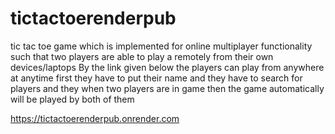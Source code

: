 # tictactoerenderpub
tic tac toe game which is implemented for online multiplayer functionality such that two players are able to play a remotely from their own devices/laptops
By the link given below the players can play from anywhere at anytime first they have to put their name and they have to search for players and they when two players are in game then the game automatically will be played by both of them

https://tictactoerenderpub.onrender.com
